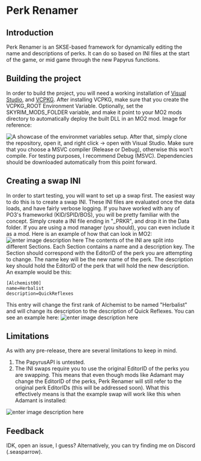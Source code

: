 # Perk Renamer
## Introduction
Perk Renamer is an SKSE-based framework for dynamically editing the name and descriptions of perks. It can do so based on INI files at the start of the game, or mid game through the new Papyrus functions. 
## Building the project
In order to build the project, you will need a working installation of [Visual Studio](https://visualstudio.microsoft.com/), and [VCPKG](https://github.com/microsoft/vcpkg). After installing VCPKG, make sure that you create the VCPKG_ROOT Environment Variable. Optionally, set the SKYRIM_MODS_FOLDER variable, and make it point to your MO2 mods directory to automatically deploy the built DLL in an MO2 mod. Image for reference:

![A showcase of the environmet variables setup.](https://cdn.discordapp.com/attachments/625292279468523522/1144881752364564560/Variables.jpg)
After that, simply clone the repository, open it, and right click -> open with Visual Studio. Make sure that you choose a MSVC compiler (Release or Debug), otherwise this won't compile. For testing purposes, I recommend Debug (MSVC). Dependencies should be downloaded automatically from this point forward.
## Creating a swap INI
In order to start testing, you will want to set up a swap first. The easiest way to do this is to create a swap INI. These INI files are evaluated once the data loads, and have fairly verbose logging. If you have worked with any of PO3's frameworkd (KID/SPID/BOS), you will be pretty familiar with the concept. Simply create a INI file ending in "_PRKR", and drop it in the Data folder. If you are using a mod manager (you should), you can even include it as a mod. Here is an example of how that can look in MO2:
![enter image description here](https://cdn.discordapp.com/attachments/625292279468523522/1144884246436126760/Screenshot_2.png)
The contents of the INI are split into different Sections. Each Section contains a name and a description key. The Section should correspond with the EditorID of the perk you are attempting to change. The name key will be the new name of the perk. The description key should hold the EditorID of the perk that will hold the new description. An example would be this:

    [Alchemist00]
    name=Herbalist
    description=QuickReflexes

This entry will change the first rank of Alchemist to be named "Herbalist" and will change its description to the description of Quick Reflexes. You can see an example here:
![enter image description here](https://cdn.discordapp.com/attachments/625292279468523522/1144887067264950282/swapExample.jpg)
## Limitations
As with any pre-release, there are several limitations to keep in mind.

 1. The PapyrusAPI is untested.
 2. The INI swaps require you to use the original EditorID of the perks you are swapping. This means that even though mods like Adamant may change the EditorID of the perks, Perk Renamer will still refer to the original perk EditorIDs (this will be addressed soon). What this effectively means is that the example swap will work like this when Adamant is installed:

![enter image description here](https://cdn.discordapp.com/attachments/625292279468523522/1144888650740543510/adamantSwapExample.jpg)
## Feedback
IDK, open an issue, I guess? Alternatively, you can try finding me on Discord (.seasparrow).
